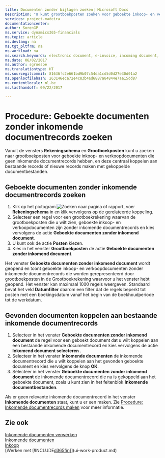 ```yaml
---
title: Documenten zonder bijlagen zoeken| Microsoft Docs
Description: "U kunt grootboekposten zoeken voor geboekte inkoop- en verkoopdocumenten die geen elektronische inkomende documenten hebben, zoals geïmporteerde facturen."
services: project-madeira
documentationcenter: 
author: SorenGP
ms.service: dynamics365-financials
ms.topic: article
ms.devlang: na
ms.tgt_pltfrm: na
ms.workload: na
ms.search.keywords: electronic document, e-invoice, incoming document, OCR, ecommerce, document exchange, import invoice
ms.date: 06/02/2017
ms.author: sgroespe
ms.translationtype: HT
ms.sourcegitcommit: 81636fc2e661bd9b07c54da1cd5d0d27e30d01a2
ms.openlocfilehash: 263146eca72e4c83b4ad6887a84844e7aa15dd87
ms.contentlocale: nl-be
ms.lasthandoff: 09/22/2017

---
```

# <a name="how-to-find-posted-documents-without-incoming-document-records"></a>Procedure: Geboekte documenten zonder inkomende documentrecords zoeken
Vanuit de vensters **Rekeningschema** en **Grootboekposten** kunt u zoeken naar grootboekposten voor geboekte inkoop- en verkoopdocumenten die geen inkomende documentrecords hebben, en deze centraal koppelen aan bestaande records of nieuwe records maken met gekoppelde documentbestanden.

## <a name="to-find-posted-documents-without-incoming-document-records"></a>Geboekte documenten zonder inkomende documentrecords zoeken
1. Klik op het pictogram ![Zoeken naar pagina of rapport](media/ui-search/search_small.png "pictogram Zoeken naar pagina of rapport"), voer **Rekeningschema** in en klik vervolgens op de gerelateerde koppeling.
2. Selecteer een regel voor een grootboekrekening waarvan de grootboekposten die u wilt zien, geboekte inkoop- en verkoopdocumenten zijn zonder inkomende documentrecords en kies vervolgens de actie **Geboekte documenten zonder inkomend document**.
3. U kunt ook de actie **Posten** kiezen.
4. Kies in het venster **Grootboekposten** de actie **Geboekte documenten zonder inkomend document**.

Het venster **Geboekte documenten zonder inkomend document** wordt geopend en toont geboekte inkoop- en verkoopdocumenten zonder inkomende documentrecords die worden gerepresenteerd door grootboekposten in de Grootboekrekening waarvoor u het venster hebt geopend. Het venster kan maximaal 1000 regels weergeven. Standaard bevat het veld **Datumfilter** daarom een filter dat de regels beperkt tot posten met een boekingsdatum vanaf het begin van de boekhoudperiode tot de werkdatum.

## <a name="to-connect-found-documents-to-existing-incoming-document-records"></a>Gevonden documenten koppelen aan bestaande inkomende documentrecords
1. Selecteer in het venster **Geboekte documenten zonder inkomend document** de regel voor een geboekt document dat u wilt koppelen aan een bestaande inkomende documentrecord en kies vervolgens de actie **Inkomend document selecteren** .
2. Selecteer in het venster **Inkomende documenten** de inkomende documentrecord die u wilt koppelen aan het gevonden geboekte document en kies vervolgens de knop **OK**.
3. Selecteer in het venster **Geboekte documenten zonder inkomend document** de inkomende documentrecord die nu is gekoppeld aan het geboekte document, zoals u kunt zien in het feitenblok **Inkomende documentbestanden**.

Als er geen relevante inkomende documentrecord in het venster **Inkomende documenten** staat, kunt u er een maken. Zie [Procedure: Inkomende documentrecords maken](across-how-create-income-document-records.md) voor meer informatie.

## <a name="see-also"></a>Zie ook
[Inkomende documenten verwerken](across-process-income-documents.md)  
[Inkomende documenten](across-income-documents.md)  
[Inkoop](purchasing-manage-purchasing.md)  
[Werken met [!INCLUDE[d365fin](includes/d365fin_md.md)]](ui-work-product.md)

